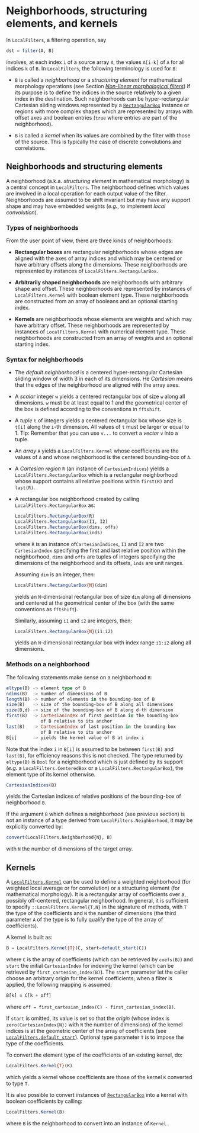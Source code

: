 # Neighborhoods, structuring elements, and kernels

In `LocalFilters`, a filtering operation, say

```julia
dst = filter(A, B)
```

involves, at each index `i` of a source array `A`, the values `A[i-k]` of `A` for all
indices `k` of `B`. In `LocalFilters`, the following terminology is used for `B`:

* `B` is called a *neighborhood* or a *structuring element* for mathematical morphology
  operations (see Section [*Non-linear morphological filters*](morphology.html)) if its
  purpose is to define the indices in the source relatively to a given index in the
  destination. Such neighborhoods can be hyper-rectangular Cartesian sliding windows
  represented by a [`RectangularBox`](@ref) instance or regions with more complex shapes
  which are represented by arrays with offset axes and boolean entries (`true` where
  entries are part of the neighborhood).

* `B` is called a *kernel* when its values are combined by the filter with those of the
  source. This is typically the case of discrete convolutions and correlations.


## Neighborhoods and structuring elements

A neighborhood (a.k.a. *structuring element* in mathematical morphology) is a central
concept in `LocalFilters`. The neighborhood defines which values are involved in a local
operation for each output value of the filter. Neighborhoods are assumed to be shift
invariant but may have any support shape and may have embedded weights (*e.g.*, to
implement *local convolution*).


### Types of neighborhoods

From the user point of view, there are three kinds of neighborhoods:

* **Rectangular boxes** are rectangular neighborhoods whose edges are aligned with the
  axes of array indices and which may be centered or have arbitrary offsets along the
  dimensions. These neighborhoods are represented by instances of
  `LocalFilters.RectangularBox`.

* **Arbitrarily shaped neighborhoods** are neighborhoods with arbitrary shape and offset.
  These neighborhoods are represented by instances of `LocalFilters.Kernel` with boolean
  element type. These neighborhoods are constructed from an array of booleans and an
  optional starting index.

* **Kernels** are neighborhoods whose elements are weights and which may have arbitrary
  offset. These neighborhoods are represented by instances of `LocalFilters.Kernel` with
  numerical element type. These neighborhoods are constructed from an array of weights and
  an optional starting index.


### Syntax for neighborhoods

* The *default neighborhood* is a centered hyper-rectangular Cartesian sliding window of
  width 3 in each of its dimensions. He *Cartesian* means that the edges of the
  neighborhood are aligned with the array axes.

* A *scalar* integer `w` yields a centered rectangular box of size `w` along all
  dimensions. `w` must be at least equal to 1 and the geometrical center of the box is
  defined according to the conventions in `fftshift`.

* A *tuple* `t` of integers yields a centered rectangular box whose size is `t[i]` along
  the `i`-th dimension. All values of `t` must be larger or equal to 1. Tip: Remember that
  you can use `v...` to convert a *vector* `v` into a tuple.

* An *array* `A` yields a `LocalFilters.Kernel` whose coefficients are the values of `A`
  and whose neighborhood is the centered bounding-box of `A`.

* A *Cartesian region* `R` (an instance of `CartesianIndices`) yields a
  `LocalFilters.RectangularBox` which is a rectangular neighborhood whose support contains
  all relative positions within `first(R)` and `last(R)`.

* A rectangular box neighborhood created by calling `LocalFilters.RectangularBox` as:

  ```julia
  LocalFilters.RectangularBox(R)
  LocalFilters.RectangularBox(I1, I2)
  LocalFilters.RectangularBox(dims, offs)
  LocalFilters.RectangularBox(inds)
  ```

  where `R` is an instance of`CartesianIndices`, `I1` and `I2` are two `CartesianIndex`
  specifying the first and last relative position within the neighborhood, `dims` and
  `offs` are tuples of integers specifying the dimensions of the neighborhood and its
  offsets, `inds` are unit ranges.

  Assuming `dim` is an integer, then:

  ```julia
  LocalFilters.RectangularBox{N}(dim)
  ```

  yields an `N`-dimensional rectangular box of size `dim` along all dimensions and
  centered at the geometrical center of the box (with the same conventions as `fftshift`).

  Similarly, assuming `i1` and `i2` are integers, then:

  ```julia
  LocalFilters.RectangularBox{N}(i1:i2)
  ```

  yields an `N`-dimensional rectangular box with index range `i1:i2` along all dimensions.


### Methods on a neighborhood

The following statements make sense on a neighborhood `B`:

```julia
eltype(B) -> element type of B
ndims(B)  -> number of dimensions of B
length(B) -> number of elements in the bounding-box of B
size(B)   -> size of the bounding-box of B along all dimensions
size(B,d) -> size of the bounding-box of B along d-th dimension
first(B)  -> CartesianIndex of first position in the bounding-box
             of B relative to its anchor
last(B)   -> CartesianIndex of last position in the bounding-box
             of B relative to its anchor
B[i]      -> yields the kernel value of B at index i
```

Note that the index `i` in `B[i]` is assumed to be between `first(B)` and `last(B)`, for
efficiency reasons this is not checked. The type returned by `eltype(B)` is `Bool` for a
neighborhood which is just defined by its support (*e.g.* a `LocalFilters.CenteredBox` or
a `LocalFilters.RectangularBox`), the element type of its kernel otherwise.

```julia
CartesianIndices(B)
```

yields the Cartesian indices of relative positions of the bounding-box of neighborhood
`B`.

If the argument `B` which defines a neighborhood (see previous section) is not an instance
of a type derived from `LocalFilters.Neighborhood`, it may be explicitly converted by:

```julia
convert(LocalFilters.Neighborhood{N}, B)
```

with `N` the number of dimensions of the target array.


## Kernels

A [`LocalFilters.Kernel`](@ref) can be used to define a weighted neighborhood (for
weighted local average or for convolution) or a structuring element (for mathematical
morphology). It is a rectangular array of coefficients over a, possibly off-centered,
rectangular neighborhood. In general, it is sufficient to specify
`::LocalFilters.Kernel{T,N}` in the signature of methods, with `T` the type of the
coefficients and `N` the number of dimensions (the third parameter `A` of the type is to
fully qualify the type of the array of coefficients).

A kernel is built as:

```julia
B = LocalFilters.Kernel{T}(C, start=default_start(C))
```

where `C` is the array of coefficients (which can be retrieved by `coefs(B)`) and `start`
the initial `CartesianIndex` for indexing the kernel (which can be retrieved by
`first_cartesian_index(B)`). The `start` parameter let the caller choose an arbitrary
origin for the kernel coefficients; when a filter is applied, the following mapping is
assumed:

```julia
B[k] ≡ C[k + off]
```

where `off = first_cartesian_index(C) - first_cartesian_index(B)`.

If `start` is omitted, its value is set so that the *origin* (whose index is
`zero(CartesianIndex{N})` with `N` the number of dimensions) of the kernel indices is at
the geometric center of the array of coefficients (see
[`LocalFilters.default_start`](@ref)). Optional type parameter `T` is to impose the type
of the coefficients.

To convert the element type of the coefficients of an existing kernel, do:

```julia
LocalFilters.Kernel{T}(K)
```

which yields a kernel whose coefficients are those of the kernel `K` converted to type
`T`.

It is also possible to convert instances of [`RectangularBox`](@ref) into a kernel with
boolean coefficients by calling:

```julia
LocalFilters.Kernel(B)
```

where `B` is the neighborhood to convert into an instance of `Kernel`.
